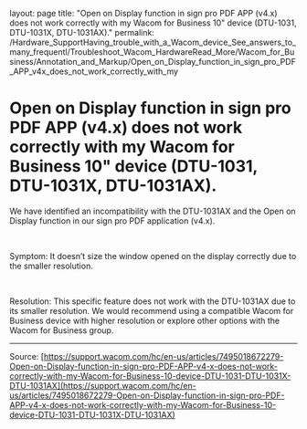 layout: page
title: "Open on Display function in sign pro PDF APP (v4.x) does not work correctly with my Wacom for Business 10" device (DTU-1031, DTU-1031X, DTU-1031AX)."
permalink: /Hardware_SupportHaving_trouble_with_a_Wacom_device_See_answers_to_many_frequentl/Troubleshoot_Wacom_HardwareRead_More/Wacom_for_Business/Annotation_and_Markup/Open_on_Display_function_in_sign_pro_PDF_APP_v4x_does_not_work_correctly_with_my

# Open on Display function in sign pro PDF APP (v4.x) does not work correctly with my Wacom for Business 10" device (DTU-1031, DTU-1031X, DTU-1031AX).

We have identified an incompatibility with the DTU-1031AX and the Open on Display function in our sign pro PDF application (v4.x).


 


Symptom: It doesn’t size the window opened on the display correctly due to the smaller resolution.


 


Resolution: This specific feature does not work with the DTU-1031AX due to its smaller resolution. We would recommend using a compatible Wacom for Business device with higher resolution or explore other options with the Wacom for Business group.

---
Source: [https://support.wacom.com/hc/en-us/articles/7495018672279-Open-on-Display-function-in-sign-pro-PDF-APP-v4-x-does-not-work-correctly-with-my-Wacom-for-Business-10-device-DTU-1031-DTU-1031X-DTU-1031AX](https://support.wacom.com/hc/en-us/articles/7495018672279-Open-on-Display-function-in-sign-pro-PDF-APP-v4-x-does-not-work-correctly-with-my-Wacom-for-Business-10-device-DTU-1031-DTU-1031X-DTU-1031AX)
